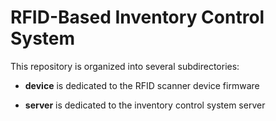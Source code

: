# RFID-Based Inventory Control System

This repository is organized into several subdirectories:

- **device** is dedicated to the RFID scanner device firmware

- **server** is dedicated to the inventory control system server  